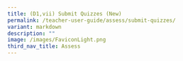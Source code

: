 ```yaml
---
title: (D1,vii) Submit Quizzes (New)
permalink: /teacher-user-guide/assess/submit-quizzes/
variant: markdown
description: ""
image: /images/FaviconLight.png
third_nav_title: Assess
---
```

